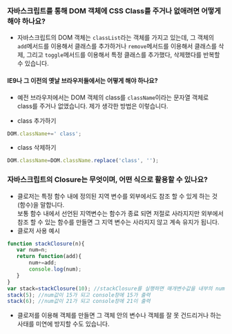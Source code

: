 ### 자바스크립트를 통해 DOM 객체에 CSS Class를 주거나 없애려면 어떻게 해야 하나요?
* 자바스크립트의 DOM 객체는 `classList`라는 객체를 가지고 있는데, 그 객체의 `add`메서드를 이용해서 클래스를 추가하거나 `remove`메서드를 이용해서 클래스를 삭제, 그리고 `toggle`메서드를 이용해서 특정 클래스를 추가했다, 삭제했다를 반복할 수 있습니다.

#### IE9나 그 이전의 옛날 브라우저들에서는 어떻게 해야 하나요?
* 예전 브라우저에서는 DOM 객체의 class를 `className`이라는 문자열 객체로 class를 주거나 없앴습니다.
제가 생각한 방법은 이렇습니다.

 * class 추가하기
 ```javascript
 DOM.className+=' class';
 ```

 * class 삭제하기
 ```javascript
 DOM.className=DOM.className.replace('class', '');
 ```

### 자바스크립트의 Closure는 무엇이며, 어떤 식으로 활용할 수 있나요?
* 클로저는 특정 함수 내에 정의된 지역 변수를 외부에서도 참조 할 수 있게 하는 것(함수)을 말합니다. <br>
보통 함수 내에서 선언된 지역변수는 함수가 종료 되면 저절로 사라지지만 외부에서 참조 할 수 있는 함수를 만들면 그 지역 변수는 사라지지 않고 계속 유지가 됩니다.
 * 클로저 사용 예시
 ```javascript
 function stackClosure(n){
 	var num=n;
 	return function(add){
 		num+=add;
 		console.log(num);
 	}
 }
 var stack=stackClosure(10); //stackClosure를 실행하면 매개변수값을 내부의 num이란 변수에 대입하게 되는데, 반환값으로 매개변수만큼 내부의 num을 증가시키고 console창에 출력하는 함수를 반환합니다.
 stack(5); //num값이 15가 되고 console창에 15가 출력 
 stack(6); //num값이 21가 되고 console창에 21이 출력 
 ```

* 클로저를 이용해 객체를 만들면 그 객체 안의 변수나 객체를 잘 못 건드리거나 하는 사태를 미연에 방지할 수도 있습니다. 